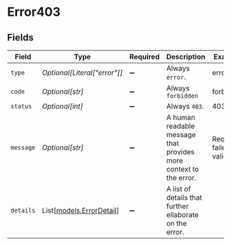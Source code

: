 # Error403


## Fields

| Field                                                             | Type                                                              | Required                                                          | Description                                                       | Example                                                           |
| ----------------------------------------------------------------- | ----------------------------------------------------------------- | ----------------------------------------------------------------- | ----------------------------------------------------------------- | ----------------------------------------------------------------- |
| `type`                                                            | *Optional[Literal["error"]]*                                      | :heavy_minus_sign:                                                | Always `error`.                                                   | error                                                             |
| `code`                                                            | *Optional[str]*                                                   | :heavy_minus_sign:                                                | Always `forbidden`                                                | forbidden                                                         |
| `status`                                                          | *Optional[int]*                                                   | :heavy_minus_sign:                                                | Always `403`.                                                     | 403                                                               |
| `message`                                                         | *Optional[str]*                                                   | :heavy_minus_sign:                                                | A human readable message that provides more context to the error. | Request failed validation                                         |
| `details`                                                         | List[[models.ErrorDetail](../models/errordetail.md)]              | :heavy_minus_sign:                                                | A list of details that further ellaborate on the error.           |                                                                   |